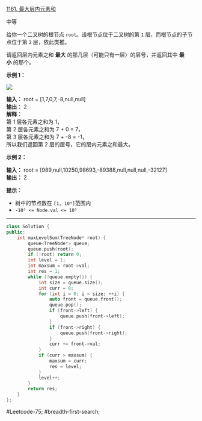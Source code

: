 [1161. 最大层内元素和](https://leetcode.cn/problems/maximum-level-sum-of-a-binary-tree/)

中等

给你一个二叉树的根节点 `root`。设根节点位于二叉树的第 `1` 层，而根节点的子节点位于第 `2` 层，依此类推。

请返回层内元素之和 **最大** 的那几层（可能只有一层）的层号，并返回其中 **最小** 的那个。

**示例 1：**

**![](https://assets.leetcode-cn.com/aliyun-lc-upload/uploads/2019/08/17/capture.jpeg)**

**输入：** root = [1,7,0,7,-8,null,null]  
**输出：** 2  
**解释：**  
第 1 层各元素之和为 1，  
第 2 层各元素之和为 7 + 0 = 7，  
第 3 层各元素之和为 7 + -8 = -1，  
所以我们返回第 2 层的层号，它的层内元素之和最大。  

**示例 2：**

**输入：** root = [989,null,10250,98693,-89388,null,null,null,-32127]  
**输出：** 2  

**提示：**

- 树中的节点数在 `[1, 10⁴]`范围内
- `-10⁵ <= Node.val <= 10⁵`
---- ----
```cpp
class Solution {
public:
    int maxLevelSum(TreeNode* root) {
        queue<TreeNode*> queue;
        queue.push(root);
        if (!root) return 0;
        int level = 1;
        int maxsum = root->val;
        int res = 1;
        while (!queue.empty()) {
            int size = queue.size();
            int curr = 0;
            for (int i = 0; i < size; ++i) {
                auto front = queue.front();
                queue.pop();
                if (front->left) {
                    queue.push(front->left);
                }
                if (front->right) {
                    queue.push(front->right);
                }
                curr += front->val;
            }
            if (curr > maxsum) {
                maxsum = curr;
                res = level;
            }
            level++;
        }
        return res;
    }
};
```

#Leetcode-75; #breadth-first-search;